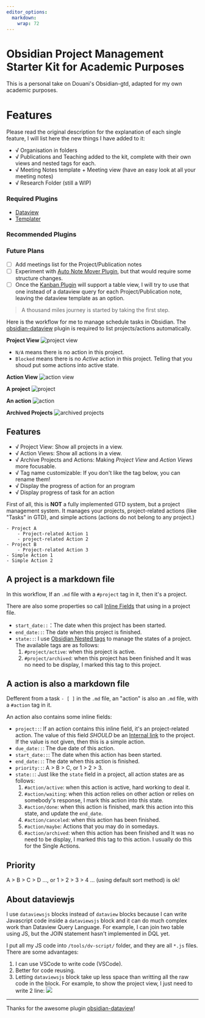 ```yaml
---
editor_options: 
  markdown: 
    wrap: 72
---
```


# Obsidian Project Management Starter Kit for Academic Purposes

This is a personal take on Douani's Obsidian-gtd, adapted for my own
academic purposes. 

# Features

Please read the original description for the explanation of each single
feature, I will list here the new things I have added to it:

-   √ Organisation in folders
-   √ Publications and Teaching added to the kit, complete with their
    own views and nested tags for each.
-   √ Meeting Notes template + Meeting view (have an easy look at all
    your meeting notes)
-   √ Research Folder (still a WIP)

### Required Plugins

-   [Dataview]()
-   [Templater]()

### Recommended Plugins

### Future Plans

-   [ ] Add meetings list for the Project/Publication notes
-   [ ] Experiment with [Auto Note Mover Plugin](), but that would
    require some structure changes.
-   [ ] Once the [Kanban Plugin]() will support a table view, I will try
    to use that one instead of a dataview query for each
    Project/Publication note, leaving the dataview template as an
    option.

> A thousand miles journey is started by taking the first step.

Here is the workflow for me to manage schedule tasks in Obsidian. The
[obsidian-dataview](https://blacksmithgu.github.io/obsidian-dataview/docs/intro)
plugin is required to list projects/actions automatically.

**Project View** ![project view](./images/project-view.png)

-   `N/A` means there is no action in this project.
-   `Blocked` means there is no *Active* action in this project. Telling
    that you shoud put some actions into active state.

**Action View** ![action view](./images/action-view.png)

**A project** ![project](./images/project.png)

**An action** ![action](./images/action.png)

**Archived Projects** ![archived
projects](./images/archived-projects-and-actions.png)

## Features

-   √ Project View: Show all projects in a view.
-   √ Action Views: Show all actions in a view.
-   √ Archive Projects and Actions: Making *Project View* and *Action
    Views* more focusable.
-   √ Tag name customizable: If you don't like the tag below, you can
    rename them!
-   √ Display the progress of action for an program
-   √ Display progress of task for an action

First of all, this is **NOT** a fully implemented GTD system, but a
project management system. It manages your projects, project-related
actions (like "Tasks" in GTD), and simple actions (actions do not belong
to any project.)

    - Project A
        - Project-related Action 1
        - project-related Action 2
    - Project B
        - Project-related Action 3
    - Simple Action 1
    - Simple Action 2

## A project is a markdown file

In this workflow, If an `.md` file with a `#project` tag in it, then
it's a project.

There are also some properties so call [Inline
Fields](https://blacksmithgu.github.io/obsidian-dataview/docs/where-data-comes-from)
that using in a project file.

-   `start_date::`：The date when this project has been started.
-   `end_date::`: The date when this project is finished.
-   `state::`: I use [Obsidian Nested
    tags](https://help.obsidian.md/Plugins/Tag+pane#Nested+tags) to
    manage the states of a project. The available tags are as follows:
    1.  `#project/active`: when this project is active.
    2.  `#project/archived`: when this project has been finished and It
        was no need to be display, I marked this tag to this project.

## A action is also a markdown file

Defferent from a task `- [ ]` in the `.md` file, an "action" is also an
`.md` file, with a `#action` tag in it.

An action also contains some inline fields:

-   `project::`: If an action contains this inline field, it's an
    project-related action. The value of this field *SHOULD* be an
    [Internal link](https://help.obsidian.md/How+to/Internal+link) to
    the project. If the value is not given, then this is a simple
    action.
-   `due_date::`: The due date of this action.
-   `start_date::`: The date when this action has been started.
-   `end_date::`: The date when this action is finished.
-   `priority::`: A \> B \> C, or 1 \> 2 \> 3.
-   `state::`: Just like the `state` field in a project, all action
    states are as follows:
    1.  `#action/active`: when this action is active, hard working to
        deal it.
    2.  `#action/waiting`: when this action relies on other action or
        relies on somebody's response, I mark this action into this
        state.
    3.  `#action/done`: when this action is finished, mark this action
        into this state, and update the `end_date`.
    4.  `#action/canceled`: when this action has been finished.
    5.  `#action/maybe`: Actions that you may do in somedays.
    6.  `#action/archived`: when this action has been finished and It
        was no need to be display, I marked this tag to this action. I
        usually do this for the Single Actions.

## Priority

A \> B \> C \> D ..., or 1 \> 2 \> 3 \> 4 ... (using default sort
method) is ok!

## About dataviewjs

I use `dataviewsjs` blocks instead of `dataview` blocks because I can
write Javascript code inside a `dataviewsjs` block and it can do much
complex work than Dataview Query Language. For example, I can join two
table using JS, but the JOIN statement hasn't implemented in DQL yet.

I put all my JS code into `/tools/dv-script/` folder, and they are all
`*.js` files. There are some advantages:

1.  I can use VSCode to write code (VSCode).
2.  Better for code reusing.
3.  Letting `dataviewsjs` block take up less space than writting all the
    raw code in the block. For example, to show the project view, I just
    need to write 2 line: ![](./images/block-example.png)

------------------------------------------------------------------------

Thanks for the awesome plugin
[obsidian-dataview](https://blacksmithgu.github.io/obsidian-dataview/docs/intro)!
